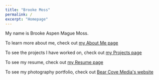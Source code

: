 ```yaml
---
title: "Brooke Moss"
permalink: /
excerpt: "Homepage"
---
```


My name is Brooke Aspen Mague Moss.

To learn more about me, check out [my About Me page](https://www.brookem.dev/about)

To see the projects I have worked on, check out [my Projects page](https://www.brookem.dev/projects)

To see my resume, check out [my Resume page](https://www.brookem.dev/resume)

To see my photography portfolio, check out [Bear Cove Media's website](https://bearcove.media)
